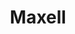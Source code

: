 ---
ee_id: '234'
site: '1'
type: '2'
long_id: 2010-007 Maxell
url: 2010-007-maxell
title: Maxell
year: '2010'
medium: Chromogenic print
commission:
add_credit:
dims:
pitch: "​12-inch record covers scanned on an consumer scanner. "
ps:
live_url:
related:
youtube:
imgs: Maxell-2010-007-digital-1-database-ih.jpg,Maxell-2010-007-digital-2-database-ih.jpg,Maxell-2010-007-digital-3-database-ih.jpg,Maxell-2010-007-digital-4-database-ih.jpg
subheading:
year2: '2010'
download:
add_credits:
related_code:
layout: things-i-made
---